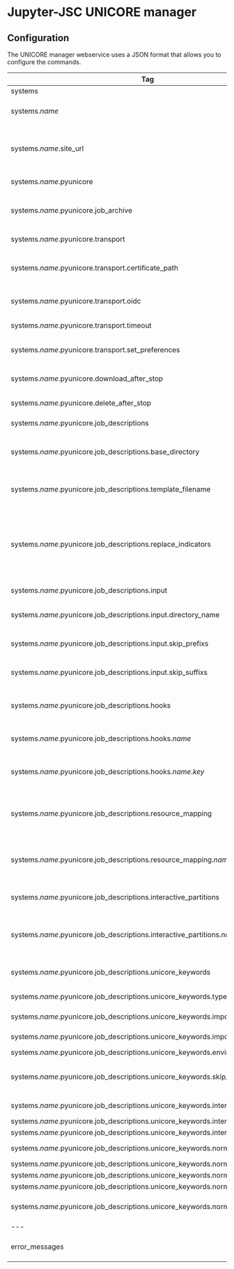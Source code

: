 # Jupyter-JSC UNICORE manager

## Configuration
The UNICORE manager webservice uses a JSON format that allows you to configure the commands.  
  
| Tag | Type | Description |
| ------ | ------ | ------ |
| systems | Dict | System specific configuration |
| systems._name_ | Dict | Required to define system specific configuration for system _name_ |
| systems._name_.site_url | String | Target to communicate with. Most of the time it's a UNICORE Gateway. Default: https://localhost:8080/DEMO-SITE/rest/core |
| systems._name_.pyunicore | Dict | UNICORE speicific configuration. |
| systems._name_.pyunicore.job_archive | String | Path. UNICORE manager service will store files of stopped jobs there. Default: /tmp |
| systems._name_.pyunicore.transport | Dict | UNICORE Transport speicific configuration. |
| systems._name_.pyunicore.transport.certificate_path | String or False | Path to certificate authority file of UNICORE Gateway. False: certificate not verified. Default: False |
| systems._name_.pyunicore.transport.oidc | Boolean | Defines oidc parameter for UNICORE transport. Default: True |
| systems._name_.pyunicore.transport.timeout | Integer | Timeout when communication with UNICORE. Default 120. |
| systems._name_.pyunicore.transport.set_preferences | Boolean | Defines set_preferences parameter for UNICORE transport. Default: True |
| systems._name_.pyunicore.download_after_stop  | Boolean | Download files in job directory, after job was stopped. Default: False |
| systems._name_.pyunicore.delete_after_stop  | Boolean | Delete job directory, after job was stopped. Default: False |
| systems._name_.pyunicore.job_descriptions | Dict | Job Description specific configuration. |
| systems._name_.pyunicore.job_descriptions.base_directory | String | Path to directory where job descriptions are stored. Default: /mnt/config/job_descriptions |
| systems._name_.pyunicore.job_descriptions.template_filename | String | This file will be used as template for each new create job. Default: job_description.json.template |
| systems._name_.pyunicore.job_descriptions.replace_indicators | List of 2 Strings | These indicators will be used to find variables in all job files, which should be replaced with their actual value. \<JUPYTERHUB_API_TOKEN\> will be replaced with the actual value. Default: ["<", ">"] |
| systems._name_.pyunicore.job_descriptions.input | Dict | Input files for Job Description speicific configuration. |
| systems._name_.pyunicore.job_descriptions.input.directory_name | String | Name of the directory where all input files are stored. Default: input |
| systems._name_.pyunicore.job_descriptions.input.skip_prefixs | List of Strings | Files with these prefixs will be skipped in this job. Default: ["skip_"] |
| systems._name_.pyunicore.job_descriptions.input.skip_suffixs | List of Strings | Files with these suffixs will be skipped in this job. Default: [".swp"] |
| systems._name_.pyunicore.job_descriptions.hooks | Dict | Hooks can be used, to specify Job behaviour for different projects, accounts, partitions or vos. |
| systems._name_.pyunicore.job_descriptions.hooks._name_ | Dict | Name of this hook. Will be replaced in input or job_description file. |
| systems._name_.pyunicore.job_descriptions.hooks._name_._key_ | List of Strings | Key/Values to determine specific behaviour. Example: "project": ["training2101", "training2102"] |
| systems._name_.pyunicore.job_descriptions.resource_mapping | Dict | JupyterHub will send us resources as normal user_options. We want to find these and map them to UNICORE specific names |
| systems._name_.pyunicore.job_descriptions.resource_mapping._name_ | String | _name_ as JupyterHub used it in user_options. Value will be the expected key for UNICOREs job description. Example: "resource_nodes": "Nodes" |
| systems._name_.pyunicore.job_descriptions.interactive_partitions | Dict | Mapping of internal partition name, to the name UNICORE expects it. |
| systems._name_.pyunicore.job_descriptions.interactive_partitions._name_ | String | Partition name as configured in UNICORE. `*` and `?` can be used as wildcards. Example: "LoginNode": "juwels*.fz-juelich.de" |
| systems._name_.pyunicore.job_descriptions.unicore_keywords | Dict | Different Keywords, which are expected by UNICORE. More information [here](https://sourceforge.net/p/unicore/wiki/Job_Description/) |
| systems._name_.pyunicore.job_descriptions.unicore_keywords.type_key | String | Define Job type. Default: Job type |
| systems._name_.pyunicore.job_descriptions.unicore_keywords.imports_key | String | Define keyword for Import. Default: Imports |
| systems._name_.pyunicore.job_descriptions.unicore_keywords.imports_from_value | String | Define From value for imports. Default: inline://dummy |
| systems._name_.pyunicore.job_descriptions.unicore_keywords.environment_key | String | Default: Environment |
| systems._name_.pyunicore.job_descriptions.unicore_keywords.skip_environments | List of Strings | Env variables not passed through to job. Default: ["JUPYTERHUB_API_TOKEN", "JPY_API_TOKEN"] |
| systems._name_.pyunicore.job_descriptions.unicore_keywords.interactive | Dict | Define keywords for interactive jobs. |
| systems._name_.pyunicore.job_descriptions.unicore_keywords.interactive.node_key | String | Default: Login Node |
| systems._name_.pyunicore.job_descriptions.unicore_keywords.interactive.type_value | String | Default: interactive |
| systems._name_.pyunicore.job_descriptions.unicore_keywords.normal | String | Define keywords for normal jobs. |
| systems._name_.pyunicore.job_descriptions.unicore_keywords.normal.type_value | String | Default: normal |
| systems._name_.pyunicore.job_descriptions.unicore_keywords.normal.resources_key | String | Default: Resources |
| systems._name_.pyunicore.job_descriptions.unicore_keywords.normal.queue_key | String | Default: Queue |
| systems._name_.pyunicore.job_descriptions.unicore_keywords.normal.set_queue | Boolean | Whether to set the queue in the job description or not. Default: True |
| --- | --- | --- |
| error_messages | Dict | Used to specify error messages, which will inform the user |
